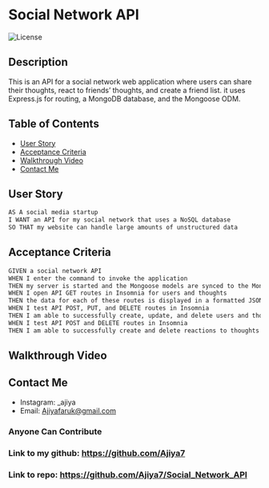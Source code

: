 # Social Network API

![License](https://img.shields.io/badge/license-MIT-blue "License Badge")

## Description

This is an API for a social network web application where users can share their thoughts, react to friends’ thoughts, and create a friend list. it uses Express.js for routing, a MongoDB database, and the Mongoose ODM.

## Table of Contents

- [User Story](#user-story)
- [Acceptance Criteria](#acceptance-criteria)
- [Walkthrough Video](#walkthrough-video)
- [Contact Me](#contact-me)

## User Story

```md
AS A social media startup
I WANT an API for my social network that uses a NoSQL database
SO THAT my website can handle large amounts of unstructured data
```

## Acceptance Criteria

```md
GIVEN a social network API
WHEN I enter the command to invoke the application
THEN my server is started and the Mongoose models are synced to the MongoDB database
WHEN I open API GET routes in Insomnia for users and thoughts
THEN the data for each of these routes is displayed in a formatted JSON
WHEN I test API POST, PUT, and DELETE routes in Insomnia
THEN I am able to successfully create, update, and delete users and thoughts in my database
WHEN I test API POST and DELETE routes in Insomnia
THEN I am able to successfully create and delete reactions to thoughts and add and remove friends to a user’s friend list
```

## Walkthrough Video  


## Contact Me

- Instagram: _ajiya
- Email: Ajiyafaruk@gmail.com

### Anyone Can Contribute

### Link to my github: https://github.com/Ajiya7

### Link to repo: https://github.com/Ajiya7/Social_Network_API
